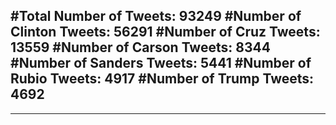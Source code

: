 #Total Number of Tweets: 93249 
#Number of Clinton Tweets: 56291
#Number of Cruz Tweets: 13559
#Number of Carson Tweets: 8344
#Number of Sanders Tweets: 5441
#Number of Rubio Tweets: 4917
#Number of Trump Tweets: 4692
---
---
